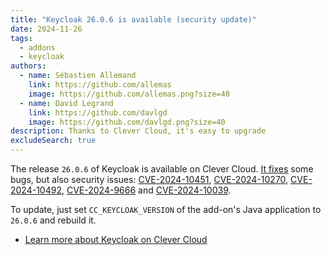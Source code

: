 ```yaml
---
title: "Keycloak 26.0.6 is available (security update)"
date: 2024-11-26
tags:
  - addons
  - keycloak
authors:
  - name: Sébastien Allemand
    link: https://github.com/allemas
    image: https://github.com/allemas.png?size=40
  - name: David Legrand
    link: https://github.com/davlgd
    image: https://github.com/davlgd.png?size=40
description: Thanks to Clever Cloud, it's easy to upgrade
excludeSearch: true
---
```


The release `26.0.6` of Keycloak is available on Clever Cloud. [It fixes](https://github.com/keycloak/keycloak/releases/26.0.6) some bugs, but also security issues: [CVE-2024-10451](https://nvd.nist.gov/vuln/detail/CVE-2024-10451), [CVE-2024-10270](https://nvd.nist.gov/vuln/detail/CVE-2024-10270), [CVE-2024-10492](https://nvd.nist.gov/vuln/detail/CVE-2024-10492), [CVE-2024-9666](https://nvd.nist.gov/vuln/detail/CVE-2024-9666) and [CVE-2024-10039](https://nvd.nist.gov/vuln/detail/CVE-2024-10039).

To update, just set `CC_KEYCLOAK_VERSION` of the add-on's Java application to `26.0.6` and rebuild it.

- [Learn more about Keycloak on Clever Cloud](/doc/addons/keycloak/)
